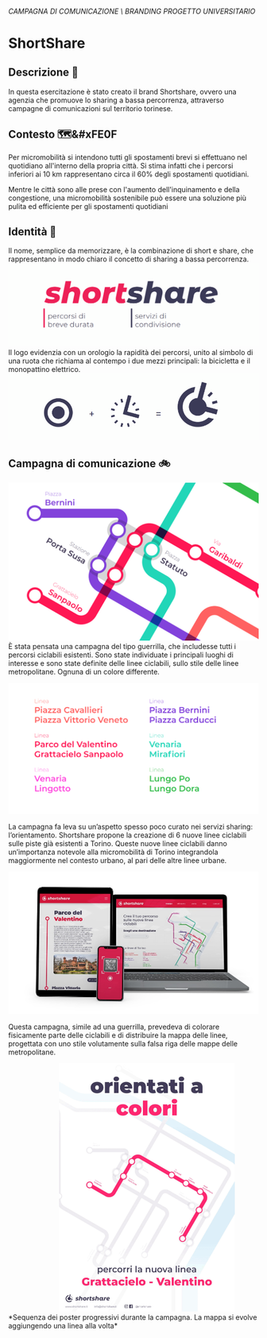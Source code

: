 ###### *CAMPAGNA DI COMUNICAZIONE \ BRANDING* *PROGETTO UNIVERSITARIO*

# ShortShare
## Descrizione 📢
In questa esercitazione è stato creato il brand Shortshare, ovvero una agenzia che promuove lo sharing a bassa percorrenza, attraverso campagne di comunicazioni sul territorio torinese.

## Contesto 🗺&#xFE0F
Per micromobilità si intendono tutti gli spostamenti brevi si effettuano nel quotidiano all'interno della propria città. Si stima infatti che i percorsi inferiori ai 10 km rappresentano circa il 60% degli spostamenti quotidiani. 

Mentre le città sono alle prese con l'aumento dell'inquinamento e della congestione, una micromobilità sostenibile può essere una soluzione più pulita ed efficiente per gli spostamenti quotidiani

## Identità 🎨
Il nome, semplice da memorizzare, è la combinazione di short e share, che rappresentano in modo chiaro il concetto di sharing a bassa percorrenza.  
![alt](naming.png)  
Il logo evidenzia con un orologio la rapidità dei percorsi, unito al simbolo di una ruota che richiama al contempo i due mezzi principali: la bicicletta e il monopattino elettrico.
![alt](logo.png) 

## Campagna di comunicazione 🚲
![alt](mappa_particolare.png) 
È stata pensata una campagna del tipo guerrilla, che includesse tutti i percorsi ciclabili esistenti. 
Sono state individuate i principali luoghi di interesse e sono state definite delle linee ciclabili, sullo stile delle linee metropolitane. Ognuna di un colore differente.

![alt](mappa_nomi.png) 


La campagna fa leva su un’aspetto spesso poco curato nei servizi sharing: l’orientamento. Shortshare propone la creazione di 6 nuove linee ciclabili sulle piste già esistenti a Torino. Queste nuove linee ciclabili danno un’importanza notevole alla micromobilità di Torino integrandola maggiormente nel contesto urbano, al pari delle altre linee urbane. 

![alt](mockup_sito_app.jpg) 


Questa campagna, simile ad una guerrilla, prevedeva di colorare fisicamente parte delle ciclabili e di distribuire la mappa delle linee, progettata con uno stile volutamente sulla falsa riga delle mappe delle metropolitane.



<img src="mappa_animata.gif" style="max-height:500px;width:revert;margin-left:calc(50% - 150px);margin-right:calc(50% - 150px);">
*Sequenza dei poster progressivi durante la campagna. La mappa si evolve aggiungendo una linea alla volta*
